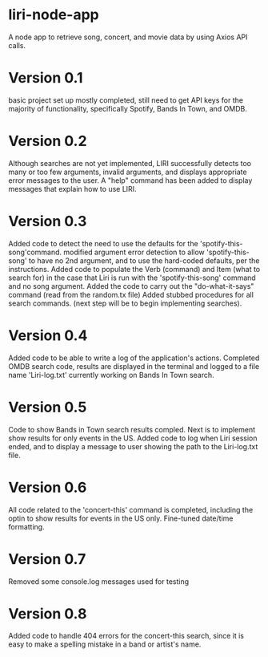 # liri-node-app
A node app to retrieve song, concert, and movie data by using Axios API calls.

# Version 0.1 
basic project set up mostly completed, still need to get API keys for the majority of functionality, specifically Spotify, Bands In Town, and OMDB.

# Version 0.2
Although searches are not yet implemented, LIRI successfully detects too many or too few arguments, invalid arguments, and displays appropriate error messages to the user.
A "help" command has been added to display messages that explain how to use LIRI.

# Version 0.3
Added code to detect the need to use the defaults for the 'spotify-this-song'command. modified argument error detection to allow 'spotify-this-song' to have no 2nd argument, and to use the hard-coded defaults, per the instructions.
Added code to populate the Verb (command) and Item (what to search for) in the case that Liri is run with the 'spotify-this-song' command and no song argument.
Added the code to carry out the "do-what-it-says" command (read from the random.tx file)
Added stubbed procedures for all search commands. (next step will be to begin implementing searches).

# Version 0.4
Added code to be able to write a log of the application's actions. Completed OMDB search code, results are displayed in the terminal and logged to a file name 'Liri-log.txt'
currently working on Bands In Town search.

# Version 0.5
Code to show Bands in Town search results compled. Next is to implement show results for only events in the US.
Added code to log when Liri session ended, and to display a message to user showing the path to the Liri-log.txt file.

# Version 0.6
All code related to the 'concert-this' command is completed, including the optin to show results for events in the US only. Fine-tuned date/time formatting.

# Version 0.7
Removed some console.log messages used for testing

# Version 0.8
Added code to handle 404 errors for the concert-this search, since it is easy to make a spelling mistake in a band or artist's name.

